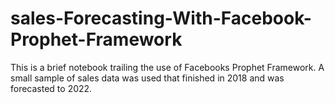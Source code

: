 # sales-Forecasting-With-Facebook-Prophet-Framework
This is a brief notebook trailing the use of Facebooks Prophet Framework. A small sample of sales data was used that finished in 2018 and was forecasted to 2022. 
